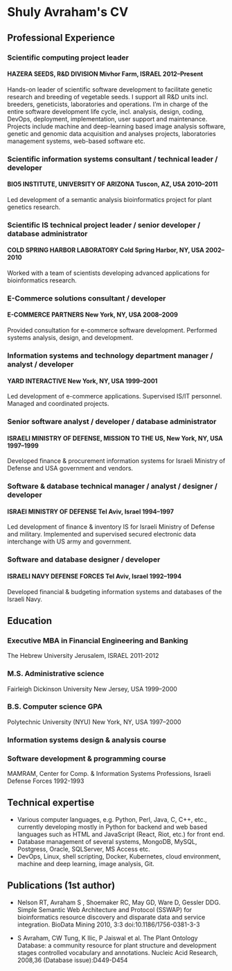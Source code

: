# Shuly Avraham's CV

## Professional Experience

### Scientific computing project leader
#### HAZERA SEEDS, R&D DIVISION 	Mivhor Farm, ISRAEL 	2012–Present
Hands-on leader of scientific software development to facilitate genetic research and breeding of vegetable seeds. I support all R&D units incl. breeders, geneticists, laboratories and operations. I’m in charge of the entire software development life cycle, incl. analysis, design, coding, DevOps, deployment, implementation, user support and maintenance. Projects include machine and deep-learning based image analysis software, genetic and genomic data acquisition and analyses projects, laboratories management systems, web-based software etc.

### Scientific information systems consultant / technical leader / developer
#### BIO5 INSTITUTE, UNIVERSITY OF ARIZONA 	 Tuscon, AZ, USA 	2010–2011 

Led development of a semantic analysis bioinformatics project for plant genetics research.

### Scientific IS technical project leader / senior developer / database administrator
#### COLD SPRING HARBOR LABORATORY	Cold Spring Harbor, NY, USA 	2002–2010
Worked with a team of scientists developing advanced applications for bioinformatics research. 

### E-Commerce solutions consultant / developer
#### E-COMMERCE PARTNERS                         New York, NY, USA 	 2008–2009 
Provided consultation for e-commerce software development. Performed systems analysis, design, and development.

### Information systems and technology department manager / analyst / developer
#### YARD INTERACTIVE 	New York, NY, USA 	1999–2001
Led development of e-commerce applications. Supervised IS/IT personnel. Managed and coordinated projects. 

### Senior software analyst / developer / database administrator 
#### ISRAELI MINISTRY OF DEFENSE, MISSION TO THE US, New York, NY, USA	1997–1999

Developed finance & procurement information systems for Israeli Ministry of Defense and USA government and vendors. 

### Software & database technical manager / analyst / designer / developer
#### ISRAEI MINISTRY OF DEFENSE	 Tel Aviv, Israel	1994–1997
Led development of finance & inventory IS for Israeli Ministry of Defense and military. Implemented and supervised secured electronic data interchange with US army and government.

### Software and database designer / developer
#### ISRAELI NAVY DEFENSE FORCES 	Tel Aviv, Israel	1992–1994
Developed financial & budgeting information systems and databases of the Israeli Navy.

## Education

### Executive MBA in Financial Engineering and Banking
The Hebrew University 	Jerusalem, ISRAEL    2011-2012
	
### M.S. Administrative science 
Fairleigh Dickinson University 	New Jersey, USA 	1999–2000

### B.S. Computer science GPA
Polytechnic University (NYU)	New York, NY, USA 	1997–2000
 
### Information systems design & analysis course	
### Software development & programming course		
MAMRAM, Center for Comp. & Information Systems Professions, Israeli Defense Forces 1992-1993

## Technical expertise

* Various computer languages, e.g. Python, Perl, Java, C, C++, etc., currently developing mostly in Python for backend and web based languages such as HTML and JavaScript (React, Riot, etc.) for front end. 
* Database management of several systems, MongoDB, MySQL, Postgress, Oracle, SQLServer, MS Access etc. 
* DevOps, Linux, shell scripting, Docker, Kubernetes, cloud environment, machine and deep learning, image analysis, Git.

## Publications (1st author)

* Nelson RT, Avraham S , Shoemaker RC, May GD, Ware D, Gessler DDG. Simple Semantic Web Architecture and Protocol (SSWAP) for bioinformatics resource discovery and disparate data and service integration. BioData Mining 2010, 3:3 doi:10.1186/1756-0381-3-3

* S Avraham, CW Tung, K Ilic, P Jaiswal et al. The Plant Ontology Database: a community resource for plant structure and development stages controlled vocabulary and annotations. Nucleic Acid Research, 2008,36 (Database issue):D449-D454
